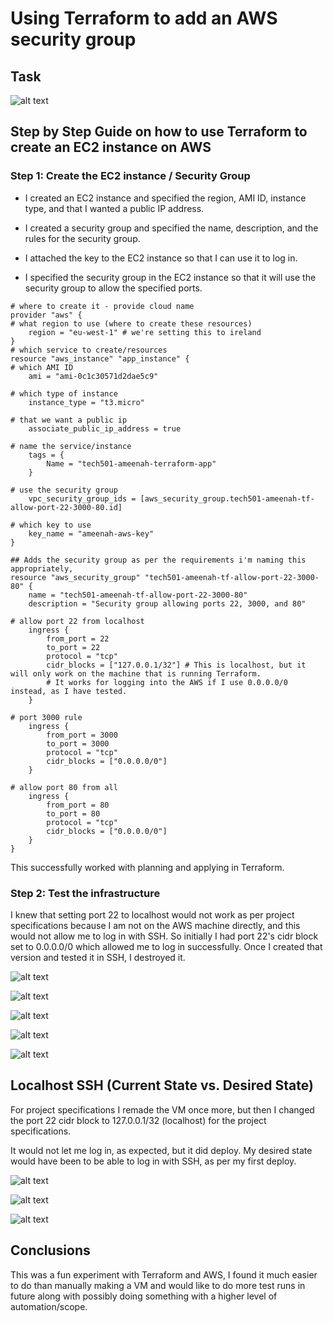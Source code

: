 # Using Terraform to add an AWS security group

## Task
![alt text](images/image-4.png)

## Step by Step Guide on how to use Terraform to create an EC2 instance on AWS

### Step 1: Create the EC2 instance / Security Group
- I created an EC2 instance and specified the region, AMI ID, instance type, and that I wanted a public IP address.

- I created a security group and specified the name, description, and the rules for the security group.

- I attached the key to the EC2 instance so that I can use it to log in.

- I specified the security group in the EC2 instance so that it will use the security group to allow the specified ports.

```
# where to create it - provide cloud name
provider "aws" {
# what region to use (where to create these resources)
    region = "eu-west-1" # we're setting this to ireland
}
# which service to create/resources
resource "aws_instance" "app_instance" {
# which AMI ID
    ami = "ami-0c1c30571d2dae5c9"

# which type of instance
    instance_type = "t3.micro"

# that we want a public ip
    associate_public_ip_address = true

# name the service/instance
    tags = {
        Name = "tech501-ameenah-terraform-app"
    }

# use the security group
    vpc_security_group_ids = [aws_security_group.tech501-ameenah-tf-allow-port-22-3000-80.id]

# which key to use
    key_name = "ameenah-aws-key"
}

## Adds the security group as per the requirements i'm naming this appropriately,
resource "aws_security_group" "tech501-ameenah-tf-allow-port-22-3000-80" {
    name = "tech501-ameenah-tf-allow-port-22-3000-80"
    description = "Security group allowing ports 22, 3000, and 80"

# allow port 22 from localhost
    ingress {
        from_port = 22
        to_port = 22
        protocol = "tcp"
        cidr_blocks = ["127.0.0.1/32"] # This is localhost, but it will only work on the machine that is running Terraform. 
        # It works for logging into the AWS if I use 0.0.0.0/0 instead, as I have tested.
    }

# port 3000 rule
    ingress {
        from_port = 3000
        to_port = 3000
        protocol = "tcp"
        cidr_blocks = ["0.0.0.0/0"]
    }

# allow port 80 from all
    ingress {
        from_port = 80
        to_port = 80
        protocol = "tcp"
        cidr_blocks = ["0.0.0.0/0"]
    }
}
```

This successfully worked with planning and applying in Terraform.

### Step 2: Test the infrastructure
I knew that setting port 22 to localhost would not work as per project specifications because I am not on the AWS machine directly, and this would not allow me to log in with SSH. So initially I had port 22's cidr block set to 0.0.0.0/0 which allowed me to log in successfully. Once I created that version and tested it in SSH, I destroyed it.

![alt text](images/image-14.png)

![alt text](images/image-15.png)

![alt text](images/image-16.png)

![alt text](images/image-17.png)

![alt text](images/image-18.png)

## Localhost SSH (Current State vs. Desired State)

For project specifications I remade the VM once more, but then I changed the port 22 cidr block to 127.0.0.1/32 (localhost) for the project specifications.

It would not let me log in, as expected, but it did deploy. My desired state would have been to be able to log in with SSH, as per my first deploy.



![alt text](images/image-19.png)

![alt text](images/image-20.png)

![alt text](images/image-21.png)

## Conclusions

This was a fun experiment with Terraform and AWS, I found it much easier to do than manually making a VM and would like to do more test runs in future along with possibly doing something with a higher level of automation/scope.